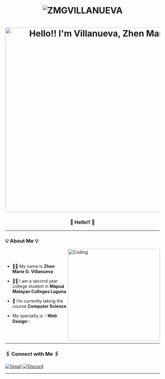 # <p align="center"> <img src="https://komarev.com/ghpvc/?username=ZMGVillanueva&label=Profile%20views&color=990402&style=for-the-badge" alt="ZMGVILLANUEVA" /> </p>

# <div align="center"> [<img src="https://media2.giphy.com/media/v1.Y2lkPTc5MGI3NjExYmV5aWE0MTdxbWRud3BmOWFqZjZiMHcxc21jaXA5b2RpZmdqd3dveCZlcD12MV9pbnRlcm5hbF9naWZfYnlfaWQmY3Q9Zw/TE7u1JdawjEwr6suhU/200.gif" alt="Hello!! I'm Villanueva, Zhen Marie" width=600 title="Hello!!"/>](https://media1.giphy.com/media/v1.Y2lkPTc5MGI3NjExa3hpaHYyZnFjbGRyZzhwcjQ4cG01eHVoZGNudTMxMW03cTRkMTRpMyZlcD12MV9pbnRlcm5hbF9naWZfYnlfaWQmY3Q9Zw/7TwYOahsPpIJABom26/giphy.gif) </div>


<h3 align="center">🦌 Hello!! 🦌 </h3>

<hr>

<h3> 💡 About Me 💡 </h3>
<img align="right" alt="Coding" width=300 src="https://media.tenor.com/GOj9ZF_-ZOcAAAAM/cat.gif">

<br />
<br />


- 👩‍🦱 My name is **Zhen Marie G. Villanueva**

- 👩‍🎓 I am a second year college student in **Mapuá 
Malayan Colleges Laguna**

- 🏫 I’m currently taking the course  **Computer Science**

- My specialty is ✨**Web Design**✨

<br />
<br />

<hr>

<h3 align="left">🖇️ Connect with Me 🖇️</h3>

[![Gmail](https://img.shields.io/badge/-zhenmarie.mcl@gmail.com-c14438?style=for-the-badge&logo=Gmail&logoColor=white&link=mailto:zhenmarie.mcl@gmail.com)](mailto:zhenmarie.mcl@gmail.com)
[![Discord](https://img.shields.io/badge/-YukWan*4650-5865F2?style=for-the-badge&logo=Discord&logoColor=white&link=https://www.discordapp.com/users/454186641754685463/)](https://www.discordapp.com/users/454186641754685463/)

<hr>



